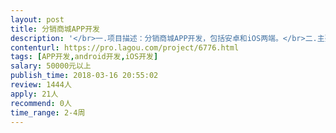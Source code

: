 ```yaml
---                
layout: post       
title: 分销商城APP开发           
description: '</br>一.项目描述：分销商城APP开发，包括安卓和iOS两端。</br>二.主要功能点：登录注册、团购、拼团、LBS地理位置、支付结算、稳利宝（类似余额宝）等等</br>三.人员要求</br>1.精通JAVA，JavaScript，及前端技术等</br>2.有前端，后端框架搭建经验丰富的人</br>3.能按时保质保量完成任务，准时完成项目</br>'     
contenturl: https://pro.lagou.com/project/6776.html      
tags: [APP开发,android开发,iOS开发]            
salary: 50000元以上          
publish_time: 2018-03-16 20:55:02         
review: 1444人                   
apply: 21人                   
recommend: 0人                   
time_range: 2-4周              
---                 
```


